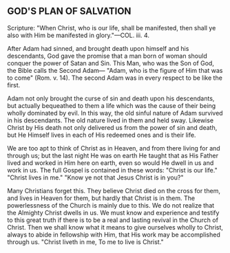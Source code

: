 ## GOD'S PLAN OF SALVATION ##

Scripture: "When Christ, who is our life, shall be manifested, then shall ye also with Him be manifested in glory."—COL. iii. 4.



After Adam had sinned, and brought death upon himself and his descendants, God gave the promise that a man born of woman should conquer the power of Satan and Sin. This Man, who was the Son of God, the Bible calls the Second Adam— "Adam, who is the figure of Him that was to come" (Rom. v. 14). The second Adam was in every respect to be like the first.



Adam not only brought the curse of sin and death upon his descendants, but actually bequeathed to them a life which was the cause of their being wholly dominated by evil. In this way, the old sinful nature of Adam survived in his descendants. The old nature lived in them and held sway. Likewise Christ by His death not only delivered us from the power of sin and death, but He Himself lives in each of His redeemed ones and is their life.



We are too apt to think of Christ as in Heaven, and from there living for and through us; but the last night He was on earth He taught that as His Father lived and worked in Him here on earth, even so would He dwell in us and work in us. The full Gospel is contained in these words: "Christ is our life." "Christ lives in me." "Know ye not that Jesus Christ is in you?"



Many Christians forget this. They believe Christ died on the cross for them, and lives in Heaven for them, but hardly that Christ is in them. The powerlessness of the Church is mainly due to this. We do not realize that the Almighty Christ dwells in us. We must know and experience and testify to this great truth if there is to be a real and lasting revival in the Church of Christ. Then we shall know what it means to give ourselves wholly to Christ, always to abide in fellowship with Him, that His work may be accomplished through us. "Christ liveth in me, To me to live is Christ."

